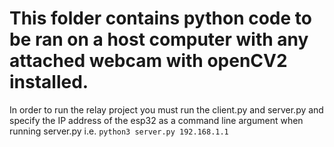 # This folder contains python code to be ran on a host computer with any attached webcam with openCV2 installed. 
In order to run the relay project you must run the client.py and server.py and specify the IP address of the esp32 as a command line argument when running server.py i.e.
```python3 server.py 192.168.1.1```

